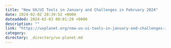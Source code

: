 ```yaml
---
title: "New UX/UI Tools in January and Challenges in February 2024"
date: 2024-02-02 20:39:52 +0000
dateadded: 2024-02-03 00:01:29 +0000
description: ""
link: "https://uxplanet.org/new-ux-ui-tools-in-january-and-challenges-in-february-2024-2ac29c370142?source=rss----819cc2aaeee0---4"
category:
directory: _directory/ux-planet.md
---
```


